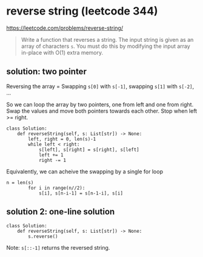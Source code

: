 # reverse string (leetcode 344)

https://leetcode.com/problems/reverse-string/

> Write a function that reverses a string. The input string is given as an array of characters `s`.
> You must do this by modifying the input array in-place with O(1) extra memory.

## solution: two pointer

Reversing the array = Swapping `s[0]` with `s[-1]`, swapping `s[1]` with `s[-2]`, ...

So we can loop the array by two pointers, one from left and one from right. Swap the values and move both pointers towards each other.
Stop when left >= right.

```
class Solution:
    def reverseString(self, s: List[str]) -> None:
        left, right = 0, len(s)-1       
        while left < right:
            s[left], s[right] = s[right], s[left]
            left += 1
            right -= 1
```

Equivalently, we can acheive the swapping by a single for loop

```
n = len(s)
        for i in range(n//2):
            s[i], s[n-i-1] = s[n-1-i], s[i]
```

## solution 2: one-line solution

```
class Solution:
    def reverseString(self, s: List[str]) -> None:
        s.reverse()
```

Note: `s[::-1]` returns the reversed string.
